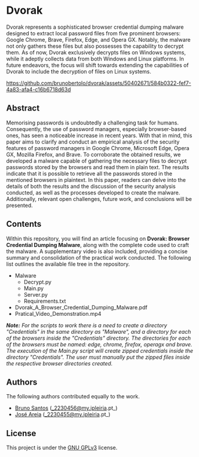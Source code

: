 # Dvorak

Dvorak represents a sophisticated browser credential dumping malware designed to extract local password files from five prominent browsers: Google Chrome, Brave, Firefox, Edge, and Opera GX. Notably, the malware not only gathers these files but also possesses the capability to decrypt them. As of now, Dvorak exclusively decrypts files on Windows systems, while it adeptly collects data from both Windows and Linux platforms. In future endeavors, the focus will shift towards extending the capabilities of Dvorak to include the decryption of files on Linux systems.

https://github.com/brunobertolo/dvorak/assets/50402671/584b0322-fef7-4a83-afa4-c16b6718d63d

## Abstract

Memorising passwords is undoubtedly a challenging task for humans. Consequently, the use of password managers, especially browser-based ones, has seen a noticeable increase in recent years. With that in mind, this paper aims to clarify and conduct an empirical analysis of the security features of password managers in Google Chrome, Microsoft Edge, Opera GX, Mozilla Firefox, and Brave. To corroborate the obtained results, we developed a malware capable of gathering the necessary files to decrypt passwords stored by the browsers and read them in plain text. The results indicate that it is possible to retrieve all the passwords stored in the mentioned browsers in plaintext. In this paper, readers can delve into the details of both the results and the discussion of the security analysis conducted, as well as the processes developed to create the malware. Additionally, relevant open challenges, future work, and conclusions will be presented.

## Contents

Within this repository, you will find an article focusing on **Dvorak: Browser Credential Dumping Malware**, along with the complete code used to craft the malware. A supplementary video is also included, providing a concise summary and consolidation of the practical work conducted. The following list outlines the available file tree in the repository.

- Malware
    - Decrypt.py
    - Main.py
    - Server.py
    - Requirements.txt
- Dvorak_A_Browser_Credential_Dumping_Malware.pdf
- Pratical_Video_Demonstration.mp4

***Note:*** _For the scripts to work there is a need to create a directory "Credentials" in the same directory as "Malware", and a directory for each of the browsers inside the "Credentials" directory. The directories for each of the browsers must be named: edge, chrome, firefox, operagx and brave. The execution of the Main.py script will create zipped credentials inside the directory "Credentials". The user must manually put the zipped files inside the respective browser directories created._

## Authors

The following authors contributed equally to the work.

- [Bruno Santos](https://github.com/brunobertolo) (_2230456@my.ipleiria.pt_)
- [José Areia](https://github.com/joseareia) (_2230455@my.ipleiria.pt_)

## License

This project is under the [GNU GPLv3](https://choosealicense.com/licenses/gpl-3.0/) license.
